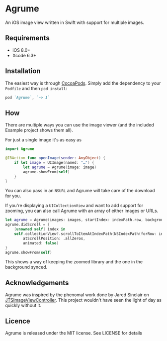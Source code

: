 # Agrume

An iOS image view written in Swift with support for multiple images.

## Requirements

- iOS 8.0+
- Xcode 6.3+

## Installation

The easiest way is through [CocoaPods](http://cocoapods.org). Simply add the dependency to your `Podfile` and then `pod install`:

```ruby
pod `Agrume`, `~> 1`
```

## How

There are multiple ways you can use the image viewer (and the included Example project shows them all).

For just a single image it's as easy as

```swift
import Agrume

@IBAction func openImage(sender: AnyObject) {
	if let image = UIImage(named: "…") {
		let agrume = Agrume(image: image)
		agrume.showFrom(self)	
	}
}
```

You can also pass in an `NSURL` and Agrume will take care of the download for you.

If you're displaying a `UICollectionView` and want to add support for zooming, you can also call Agrume with an array of either images or URLs.

```swift
let agrume = Agrume(images: images, startIndex: indexPath.row, backgroundBlurStyle: .Light)
agrume.didScroll = {
	[unowned self] index in
    self.collectionView?.scrollToItemAtIndexPath(NSIndexPath(forRow: index, inSection: 0),
    	atScrollPosition: .allZeros,
        animated: false)
}
agrume.showFrom(self)
```

This shows a way of keeping the zoomed library and the one in the background synced.

## Acknowledgements

Agrume was inspired by the phenomal work done by Jared Sinclair on [JTSImageViewController](https://github.com/jaredsinclair/JTSImageViewController). This project wouldn't have seen the light of day as quickly without it.

## Licence

Agrume is released under the MIT license. See LICENSE for details